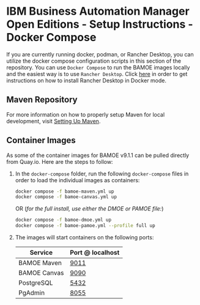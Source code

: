 # IBM Business Automation Manager Open Editions - Setup Instructions - Docker Compose
If you are currently running docker, podman, or Rancher Desktop, you can utilize the docker compose configuration scripts in this section of the repository.  You can use `Docker Compose` to run the BAMOE images locally and the easiest way is to use `Rancher Desktop`.  Click [here](https://docs.rancherdesktop.io/getting-started/installation/) in order to get instructions on how to install Rancher Desktop in Docker mode.  

## Maven Repository
For more information on how to properly setup Maven for local development, visit [Setting Up Maven](./maven/README.md).

## Container Images
As some of the container images for BAMOE v9.1.1 can be pulled directly from Quay.io.  Here are the steps to follow:

1.  In the `docker-compose` folder, run the following `docker-compose` files in order to load the individual images as containers:

    ```bash
    docker compose -f bamoe-maven.yml up
    docker compose -f bamoe-canvas.yml up
    ```

    OR (_for the full install, use either the DMOE or PAMOE file:_)

    ```bash
    docker compose -f bamoe-dmoe.yml up
    docker compose -f bamoe-pamoe.yml --profile full up
    ```

2.  The images will start containers on the following ports:

    | Service                   | Port @ localhost              |
    | ------------------------- | ----------------------------- |
    | BAMOE Maven               | [9011](http://localhost:9011) |
    | BAMOE Canvas              | [9090](http://localhost:9090) |
    | PostgreSQL                | [5432](http://localhost:5432) |
    | PgAdmin                   | [8055](http://localhost:8055) |







